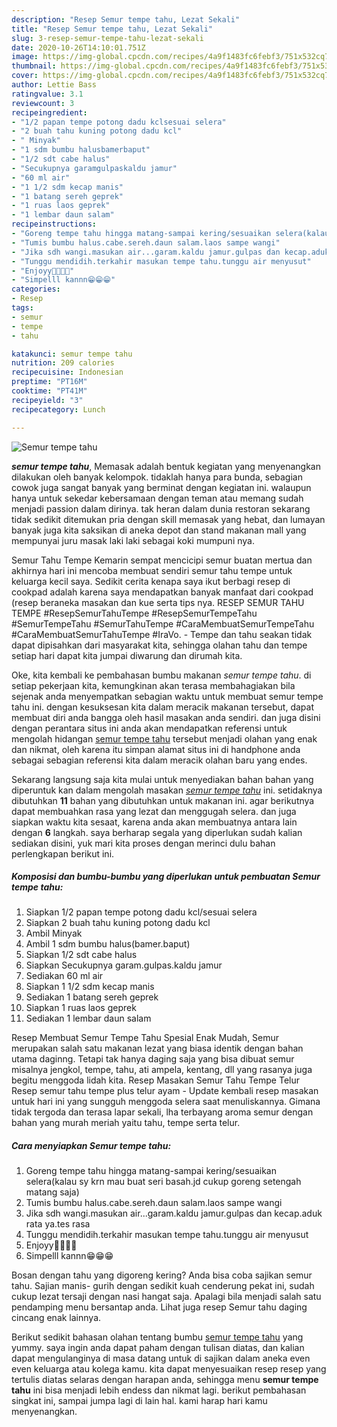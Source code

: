 ```yaml
---
description: "Resep Semur tempe tahu, Lezat Sekali"
title: "Resep Semur tempe tahu, Lezat Sekali"
slug: 3-resep-semur-tempe-tahu-lezat-sekali
date: 2020-10-26T14:10:01.751Z
image: https://img-global.cpcdn.com/recipes/4a9f1483fc6febf3/751x532cq70/semur-tempe-tahu-foto-resep-utama.jpg
thumbnail: https://img-global.cpcdn.com/recipes/4a9f1483fc6febf3/751x532cq70/semur-tempe-tahu-foto-resep-utama.jpg
cover: https://img-global.cpcdn.com/recipes/4a9f1483fc6febf3/751x532cq70/semur-tempe-tahu-foto-resep-utama.jpg
author: Lettie Bass
ratingvalue: 3.1
reviewcount: 3
recipeingredient:
- "1/2 papan tempe potong dadu kclsesuai selera"
- "2 buah tahu kuning potong dadu kcl"
- " Minyak"
- "1 sdm bumbu halusbamerbaput"
- "1/2 sdt cabe halus"
- "Secukupnya garamgulpaskaldu jamur"
- "60 ml air"
- "1 1/2 sdm kecap manis"
- "1 batang sereh geprek"
- "1 ruas laos geprek"
- "1 lembar daun salam"
recipeinstructions:
- "Goreng tempe tahu hingga matang-sampai kering/sesuaikan selera(kalau sy krn mau buat seri basah.jd cukup goreng setengah matang saja)"
- "Tumis bumbu halus.cabe.sereh.daun salam.laos sampe wangi"
- "Jika sdh wangi.masukan air...garam.kaldu jamur.gulpas dan kecap.aduk rata ya.tes rasa"
- "Tunggu mendidih.terkahir masukan tempe tahu.tunggu air menyusut"
- "Enjoyy🤤🤤🤤🤤"
- "Simpelll kannn😁😁😁"
categories:
- Resep
tags:
- semur
- tempe
- tahu

katakunci: semur tempe tahu 
nutrition: 209 calories
recipecuisine: Indonesian
preptime: "PT16M"
cooktime: "PT41M"
recipeyield: "3"
recipecategory: Lunch

---
```



![Semur tempe tahu](https://img-global.cpcdn.com/recipes/4a9f1483fc6febf3/751x532cq70/semur-tempe-tahu-foto-resep-utama.jpg)

<b><i>semur tempe tahu</i></b>, Memasak adalah bentuk kegiatan yang menyenangkan dilakukan oleh banyak kelompok. tidaklah hanya para bunda, sebagian cowok juga sangat banyak yang berminat dengan kegiatan ini. walaupun hanya untuk sekedar kebersamaan dengan teman atau memang sudah menjadi passion dalam dirinya. tak heran dalam dunia restoran sekarang tidak sedikit ditemukan pria dengan skill memasak yang hebat, dan lumayan banyak juga kita saksikan di aneka depot dan stand makanan mall yang mempunyai juru masak laki laki sebagai koki mumpuni nya.

Semur Tahu Tempe Kemarin sempat mencicipi semur buatan mertua dan akhirnya hari ini mencoba membuat sendiri semur tahu tempe untuk keluarga kecil saya. Sedikit cerita kenapa saya ikut berbagi resep di cookpad adalah karena saya mendapatkan banyak manfaat dari cookpad (resep beraneka masakan dan kue serta tips nya. RESEP SEMUR TAHU TEMPE #ResepSemurTahuTempe #ResepSemurTempeTahu #SemurTempeTahu #SemurTahuTempe #CaraMembuatSemurTempeTahu #CaraMembuatSemurTahuTempe #IraVo. - Tempe dan tahu seakan tidak dapat dipisahkan dari masyarakat kita, sehingga olahan tahu dan tempe setiap hari dapat kita jumpai diwarung dan dirumah kita.

Oke, kita kembali ke pembahasan bumbu makanan <i>semur tempe tahu</i>. di setiap pekerjaan kita, kemungkinan akan terasa membahagiakan bila sejenak anda menyempatkan sebagian waktu untuk membuat semur tempe tahu ini. dengan kesuksesan kita dalam meracik makanan tersebut, dapat membuat diri anda bangga oleh hasil masakan anda sendiri. dan juga disini dengan perantara situs ini anda akan mendapatkan referensi untuk mengolah hidangan <u>semur tempe tahu</u> tersebut menjadi olahan yang enak dan nikmat, oleh karena itu simpan alamat situs ini di handphone anda sebagai sebagian referensi kita dalam meracik olahan baru yang endes.


Sekarang langsung saja kita mulai untuk menyediakan bahan bahan yang diperuntuk kan dalam mengolah masakan <u><i>semur tempe tahu</i></u> ini. setidaknya dibutuhkan <b>11</b> bahan yang dibutuhkan untuk makanan ini. agar berikutnya dapat membuahkan rasa yang lezat dan menggugah selera. dan juga siapkan waktu kita sesaat, karena anda akan membuatnya antara lain dengan <b>6</b> langkah. saya berharap segala yang diperlukan sudah kalian sediakan disini, yuk mari kita proses dengan merinci dulu bahan perlengkapan berikut ini.

<!--inarticleads1-->

##### Komposisi dan bumbu-bumbu yang diperlukan untuk pembuatan Semur tempe tahu:

1. Siapkan 1/2 papan tempe potong dadu kcl/sesuai selera
1. Siapkan 2 buah tahu kuning potong dadu kcl
1. Ambil  Minyak
1. Ambil 1 sdm bumbu halus(bamer.baput)
1. Siapkan 1/2 sdt cabe halus
1. Siapkan Secukupnya garam.gulpas.kaldu jamur
1. Sediakan 60 ml air
1. Siapkan 1 1/2 sdm kecap manis
1. Sediakan 1 batang sereh geprek
1. Siapkan 1 ruas laos geprek
1. Sediakan 1 lembar daun salam


Resep Membuat Semur Tempe Tahu Spesial Enak Mudah, Semur merupakan salah satu makanan lezat yang biasa identik dengan bahan utama daginng. Tetapi tak hanya daging saja yang bisa dibuat semur misalnya jengkol, tempe, tahu, ati ampela, kentang, dll yang rasanya juga begitu menggoda lidah kita. Resep Masakan Semur Tahu Tempe Telur Resep semur tahu tempe plus telur ayam - Update kembali resep masakan untuk hari ini yang sungguh menggoda selera saat menuliskannya. Gimana tidak tergoda dan terasa lapar sekali, lha terbayang aroma semur dengan bahan yang murah meriah yaitu tahu, tempe serta telur. 

<!--inarticleads2-->

##### Cara menyiapkan Semur tempe tahu:

1. Goreng tempe tahu hingga matang-sampai kering/sesuaikan selera(kalau sy krn mau buat seri basah.jd cukup goreng setengah matang saja)
1. Tumis bumbu halus.cabe.sereh.daun salam.laos sampe wangi
1. Jika sdh wangi.masukan air...garam.kaldu jamur.gulpas dan kecap.aduk rata ya.tes rasa
1. Tunggu mendidih.terkahir masukan tempe tahu.tunggu air menyusut
1. Enjoyy🤤🤤🤤🤤
1. Simpelll kannn😁😁😁


Bosan dengan tahu yang digoreng kering? Anda bisa coba sajikan semur tahu. Sajian manis- gurih dengan sedikit kuah cenderung pekat ini, sudah cukup lezat tersaji dengan nasi hangat saja. Apalagi bila menjadi salah satu pendamping menu bersantap anda. Lihat juga resep Semur tahu daging cincang enak lainnya. 

Berikut sedikit bahasan olahan tentang bumbu <u>semur tempe tahu</u> yang yummy. saya ingin anda dapat paham dengan tulisan diatas, dan kalian dapat mengulanginya di masa datang untuk di sajikan dalam aneka even even keluarga atau kolega kamu. kita dapat menyesuaikan resep resep yang tertulis diatas selaras dengan harapan anda, sehingga menu <b>semur tempe tahu</b> ini bisa menjadi lebih endess dan nikmat lagi. berikut pembahasan singkat ini, sampai jumpa lagi di lain hal. kami harap hari kamu menyenangkan.
